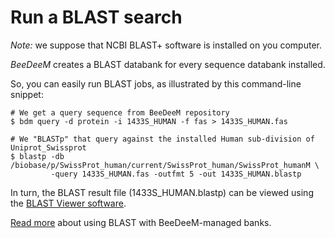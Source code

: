 # Run a BLAST search

_Note:_ we suppose that NCBI BLAST+ software is installed on you computer.

_BeeDeeM_ creates a BLAST databank for every sequence databank installed.

So, you can easily run BLAST jobs, as illustrated by this command-line snippet:

```
# We get a query sequence from BeeDeeM repository
$ bdm query -d protein -i 1433S_HUMAN -f fas > 1433S_HUMAN.fas

# We "BLASTp" that query against the installed Human sub-division of Uniprot_Swissprot
$ blastp -db /biobase/p/SwissProt_human/current/SwissProt_human/SwissProt_humanM \
         -query 1433S_HUMAN.fas -outfmt 5 -out 1433S_HUMAN.blastp
```

In turn, the BLAST result file (1433S\_HUMAN.blastp) can be viewed using the [BLAST Viewer software](https://github.com/pgdurand/BlastViewer).

[Read more](../../run-blast.md) about using BLAST with BeeDeeM-managed banks.
